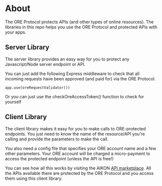# About

The ORE Protocol protects APIs (and other types of online resources). The libraries in this repo helps you use the ORE Protocol and protected APIs with your apps.

## Server Library

The server library provides an easy way for you to protect any Javascript/Node server endpoint or API. 

You can just add the following Express middleware to check that all incoming requests have been approved (and paid for) via the ORE Protocol.

```
app.use(oreRequestValidator())
```

Or you can just use the checkOreAccessToken() function to check for yourself


## Client Library

The client library makes it easy for you to make calls to ORE-protected endpoints. You just need to know the name of the resource/API you're calling and provide the parameters to make the call. 

You also need a config file that specifies your ORE account name and a few other parameters. Your ORE account will be charged a micro-payment to access the protected endpoint (unless the API is free!)

You can see how all this works by visiting the AIKON [API marketplace](https://api.market). All the APIs available there are protected by the ORE Protocol and you access them using this client library.

